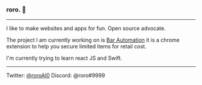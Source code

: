 ### roro. 🎢
-----------------------

I like to make websites and apps for fun. Open source advocate.

The project I am currently working on is [Bar Automation](https://barautomation.digital/) it is a chrome extension to help you secure limited items for retail cost.

I'm currently trying to learn react JS and Swift.

-----------------------
Twitter: [@roroAI0](https://twitter.com/roroAI0) Discord: @roro#9999


